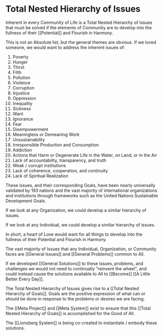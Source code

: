 # Total Nested Hierarchy of Issues
Inherent in every Community of Life is a Total Nested Hierarchy of Issues that must be solved if the elements of Community are to develop into the fullness of their [[Potential]] and Flourish in Harmony. 

This is not an Absolute list, but the general themes are obvious. If we loved someone, we would want to address the inherent issues of: 

1. Poverty  
2. Hunger  
3. Thirst 
4. Filth  
5. Pollution  
7. Violence  
8. Corruption  
9. Injustice  
10. Oppression  
11. Inequality  
12. Sickness  
13. Want  
14. Ignorance  
15. Fear
16. Disempowerment  
17. Meaningless or Demeaning Work  
18. Unsustainability  
19. Irresponsible Production and Consumption  
20. Addiction  
21. Actions that Harm or Degenerate Life in the Water, on Land, or in the Air  
22. Lack of accountability, transparency, and truth  
23. Weak / corrupt institutions  
24. Lack of coherence, cooperation, and continuity 
25. Lack of Spiritual Realization 

These issues, and their corresponding Goals, have been nearly universally validated by 193 nations and the vast majority of international organizations and institutions through frameworks such as the United Nations Sustainable Development Goals. 

If we look at any Organization, we could develop a similar hierarchy of issues. 

If we look at any Individual, we could develop a similar hierarchy of issues. 

In short, a heart of Love would want for all things to develop into the fullness of their Potential and Flourish in Harmony. 

The vast majority of Issues that any Individual, Organization, or Community faces are [[General Issues]] and [[General Problems]] common to All. 

If we developed [[General Solutions]] to these issues, problems, and challenges we would not need to continually "reinvent the wheel", and could instead cause the solutions available to All to [[Become]] [[A Little Better Every Day]]. 

The Total Nested Hierarchy of Issues gives rise to a [[Total Nested Hierarchy of Goals]]. Goals are the positive expression of what can or should be done in response to the problems or desires we are facing. 

The [[Meta Project]] and [[Meta System]] exist to ensure that this [[Total Nested Hierarchy of Goals]] is accomplished for the Good of All. 

The [[Lionsberg System]] is being co-created to instanitate / embody these solutions. 